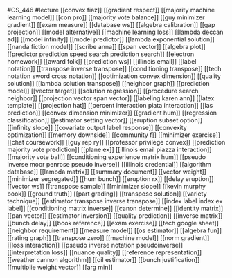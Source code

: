 #CS_446
#lecture
[[convex fiaz]]
[[gradient respect]]
[[majority machine learning model]]
[[con pro]]
[[majority vote balance]]
[[guy minimizer gradient]]
[[exam measure]]
[[database ws]]
[[algebra calibration]]
[[gap projection]]
[[model alternative]]
[[machine learning loss]]
[[lambda deccan ad]]
[[model infinity]]
[[model predictor]]
[[lambda exponential solution]]
[[nanda fiction model]]
[[scribe anna]]
[[span vector]]
[[algebra plot]]
[[predictor prediction speed search prediction search]]
[[electron homework]]
[[award folk]]
[[prediction ws]]
[[illinois email]]
[[label notation]]
[[transpose inverse transpose]]
[[conditioning transpose]]
[[tech notation sword cross notation]]
[[optimization convex dimension]]
[[quality solution]]
[[lambda solution transpose]]
[[neighbor graph]]
[[prediction model]]
[[vector target]]
[[solution regression]]
[[procedure search neighbor]]
[[projection vector span vector]]
[[labeling karen ann]]
[[latex template]]
[[projection hat]]
[[percent interaction piata interaction]]
[[las prediction]]
[[convex dimension minimizer]]
[[gradient hum]]
[[regression classification]]
[[estimator setting vector]]
[[eruption subset option]]
[[infinity slope]]
[[covariate output label response]]
[[convexity optimization]]
[[memory downside]]
[[community f]]
[[minimizer exercise]]
[[chat coursework]]
[[guy rep ry]]
[[professor privilege convex]]
[[prediction majority vote prediction]]
[[plane ex]]
[[illinois email piazza interaction]]
[[majority vote ball]]
[[conditioning experience matrix hum]]
[[pseudo inverse moor penrose pseudo inverse]]
[[illinois credential]]
[[algorithm database]]
[[lambda matrix]]
[[summary document]]
[[vector weight]]
[[minimizer segregated]]
[[hum bunch]]
[[eruption rx]]
[[delay eruption]]
[[vector ws]]
[[transpose sample]]
[[minimizer slope]]
[[kevin murphy book]]
[[ground truth]]
[[part grading]]
[[transpose solution]]
[[variety technique]]
[[estimator transpose inverse transpose]]
[[index label index ex label]]
[[conditioning matrix inverse]]
[[canon determine]]
[[identity matrix]]
[[pan vector]]
[[estimator inversion]]
[[quality prediction]]
[[inverse matrix]]
[[bunch delay]]
[[book reference]]
[[exam exercise]]
[[tech google sheet]]
[[neighbor requirement]]
[[measure model]]
[[os estimator]]
[[algebra fun]]
[[rating graph]]
[[transpose zero]]
[[machine model]]
[[norm gradient]]
[[loss interaction]]
[[pseudo inverse notation pseudoinverse]]
[[interpretation loss]]
[[nuance quality]]
[[reference representation]]
[[weather cannon algorithm]]
[[oil estimator]]
[[bunch justification]]
[[multiplie weight vector]]
[[arg min]]

